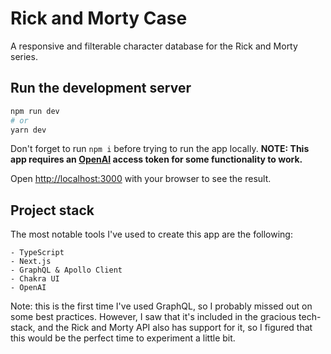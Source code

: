 # Rick and Morty Case

A responsive and filterable character database for the Rick and Morty series.

## Run the development server
```bash
npm run dev
# or
yarn dev
```

Don't forget to run `npm i` before trying to run the app locally.
**NOTE: This app requires an [OpenAI](https://openai.com/api) access token for some functionality to work.**

Open [http://localhost:3000](http://localhost:3000) with your browser to see the result.

## Project stack

The most notable tools I've used to create this app are the following:

```
- TypeScript
- Next.js
- GraphQL & Apollo Client
- Chakra UI
- OpenAI
```

Note: this is the first time I've used GraphQL, so I probably missed out on some best practices. However, I saw that it's included in the gracious tech-stack, and the Rick and Morty API also has support for it, so I figured that this would be the perfect time to experiment a little bit.